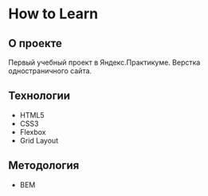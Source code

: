 # How to Learn
## О проекте
Первый учебный проект в Яндекс.Практикуме. Верстка одностраничного сайта.
## Технологии
- HTML5
- CSS3
- Flexbox
- Grid Layout
## Методология
- BEM

